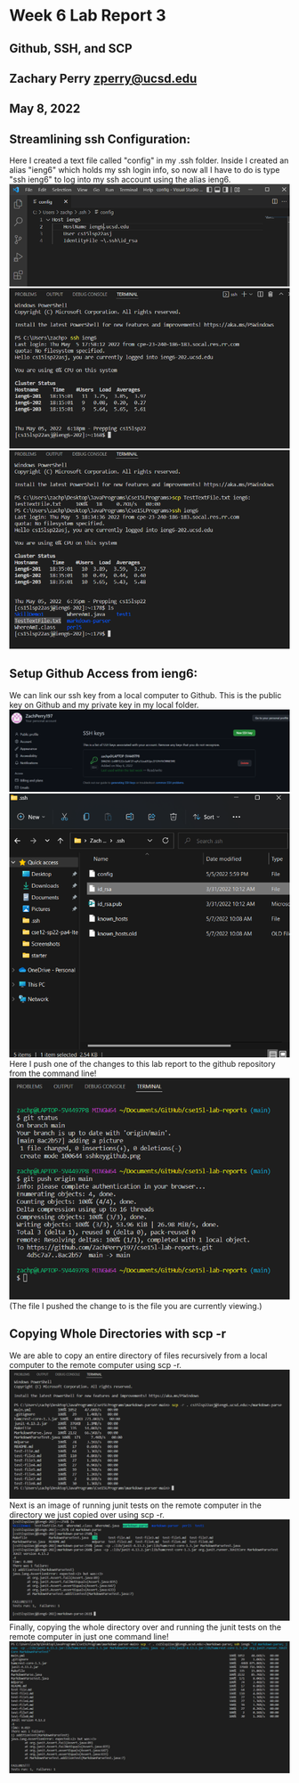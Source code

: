 # Week 6 Lab Report 3
## Github, SSH, and SCP
## Zachary Perry zperry@ucsd.edu
## May 8, 2022

## Streamlining ssh Configuration:
Here I created a text file called "config" in my .ssh folder. Inside I created an alias "ieng6" which holds my ssh login info, so now all I have to do is type "ssh ieng6" to log into my ssh account using the alias ieng6. 
![Image](sshconfig.png)
![Image](runningsshcommand.png)
![Image](scptesting.png)

## Setup Github Access from ieng6:
We can link our ssh key from a local computer to Github. This is the public key on Github and my private key in my local folder.
![Image](sshkeygithub.png)
![Image](sshkeyprivate.png)
Here I push one of the changes to this lab report to the github repository from the command line!
![Image](pushingfilefromcommandline.png)
(The file I pushed the change to is the file you are currently viewing.)

## Copying Whole Directories with scp -r
We are able to copy an entire directory of files recursively from a local computer to the remote computer using scp -r.
![Image](usingscp-r.png)
Next is an image of running junit tests on the remote computer in the directory we just copied over using scp -r.
![Image](runningjunitafterscp-r.png)
Finally, copying the whole directory over and running the junit tests on the remote computer in just one command line!
![Image](scp-rjunitinoneline.png)

